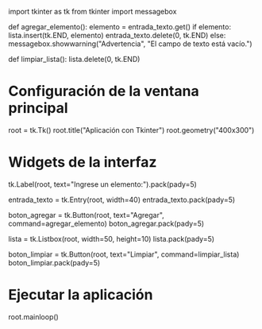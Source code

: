 import tkinter as tk
from tkinter import messagebox

def agregar_elemento():
    elemento = entrada_texto.get()
    if elemento:
        lista.insert(tk.END, elemento)
        entrada_texto.delete(0, tk.END)
    else:
        messagebox.showwarning("Advertencia", "El campo de texto está vacío.")

def limpiar_lista():
    lista.delete(0, tk.END)

# Configuración de la ventana principal
root = tk.Tk()
root.title("Aplicación con Tkinter")
root.geometry("400x300")

# Widgets de la interfaz
tk.Label(root, text="Ingrese un elemento:").pack(pady=5)

entrada_texto = tk.Entry(root, width=40)
entrada_texto.pack(pady=5)

boton_agregar = tk.Button(root, text="Agregar", command=agregar_elemento)
boton_agregar.pack(pady=5)

lista = tk.Listbox(root, width=50, height=10)
lista.pack(pady=5)

boton_limpiar = tk.Button(root, text="Limpiar", command=limpiar_lista)
boton_limpiar.pack(pady=5)

# Ejecutar la aplicación
root.mainloop()

